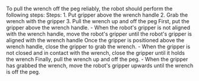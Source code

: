 To pull the wrench off the peg reliably, the robot should perform the following steps:
    Steps:  1. Put gripper above the wrench handle  2. Grab the wrench with the gripper  3. Pull the wrench up and off the peg
    First, put the gripper above the wrench handle.
    - When the robot's gripper is not aligned with the wrench handle, move the robot's gripper until the robot's gripper is aligned with the wrench handle
    Once the gripper is positioned above the wrench handle, close the gripper to grab the wrench.
    - When the gripper is not closed and in contact with the wrench, close the gripper until it holds the wrench
    Finally, pull the wrench up and off the peg.
    - When the gripper has grabbed the wrench, move the robot's gripper upwards until the wrench is off the peg.